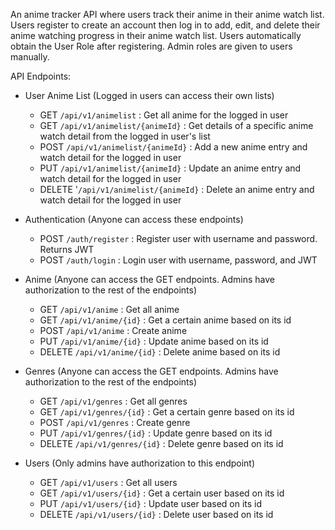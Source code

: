 An anime tracker API where users track their anime in their anime watch list. Users register to create an account then log in to add, edit, and delete their anime watching progress in their anime watch list. Users automatically obtain the User Role after registering. Admin roles are given to users manually.

API Endpoints:
- User Anime List (Logged in users can access their own lists)
  - GET `/api/v1/animelist` : Get all anime for the logged in user
  - GET `/api/v1/animelist/{animeId}` : Get details of a specific anime watch detail from the logged in user's list
  - POST `/api/v1/animelist/{animeId}` : Add a new anime entry and watch detail for the logged in user
  - PUT `/api/v1/animelist/{animeId}` : Update an anime entry and watch detail for the logged in user
  - DELETE '`/api/v1/animelist/{animeId}` : Delete an anime entry and watch detail for the logged in user
    
- Authentication (Anyone can access these endpoints)
  - POST `/auth/register` : Register user with username and password. Returns JWT
  - POST `/auth/login` : Login user with username, password, and JWT
 
- Anime (Anyone can access the GET endpoints. Admins have authorization to the rest of the endpoints)
  - GET `/api/v1/anime` : Get all anime
  - GET `/api/v1/anime/{id}` : Get a certain anime based on its id
  - POST `/api/v1/anime` : Create anime
  - PUT `/api/v1/anime/{id}` : Update anime based on its id
  - DELETE `/api/v1/anime/{id}` : Delete anime based on its id
    
- Genres (Anyone can access the GET endpoints. Admins have authorization to the rest of the endpoints)
  - GET `/api/v1/genres` : Get all genres
  - GET `/api/v1/genres/{id}` : Get a certain genre based on its id
  - POST `/api/v1/genres` : Create genre
  - PUT `/api/v1/genres/{id}` : Update genre based on its id
  - DELETE `/api/v1/genres/{id}` : Delete genre based on its id
    
- Users (Only admins have authorization to this endpoint)
  - GET `/api/v1/users` : Get all users
  - GET `/api/v1/users/{id}` : Get a certain user based on its id
  - PUT `/api/v1/users/{id}` : Update user based on its id
  - DELETE `/api/v1/users/{id}` : Delete user based on its id
